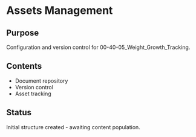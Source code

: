 # Assets Management

## Purpose
Configuration and version control for 00-40-05_Weight_Growth_Tracking.

## Contents
- Document repository
- Version control
- Asset tracking

## Status
Initial structure created - awaiting content population.

